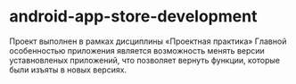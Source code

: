 # android-app-store-development
Проект выполнен в рамках дисциплины «Проектная практика»
Главной особенностью приложения является возможность менять версии уставновленых приложений, что позволяет вернуть функции, которые были 
изъяты в новых версиях.
